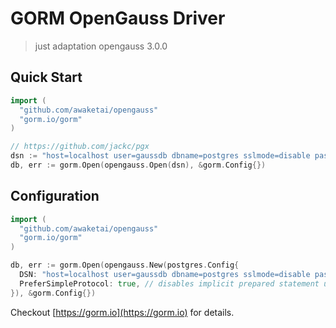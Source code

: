 # GORM OpenGauss Driver

> just adaptation opengauss 3.0.0

## Quick Start

```go
import (
  "github.com/awaketai/opengauss"
  "gorm.io/gorm"
)

// https://github.com/jackc/pgx
dsn := "host=localhost user=gaussdb dbname=postgres sslmode=disable password=Enmo@123 port=5432"
db, err := gorm.Open(opengauss.Open(dsn), &gorm.Config{})
```

## Configuration

```go
import (
  "github.com/awaketai/opengauss"
  "gorm.io/gorm"
)

db, err := gorm.Open(opengauss.New(postgres.Config{
  DSN: "host=localhost user=gaussdb dbname=postgres sslmode=disable password=Enmo@123 port=5432 TimeZone=Asia/Shanghai", // data source name, refer https://github.com/jackc/pgx
  PreferSimpleProtocol: true, // disables implicit prepared statement usage. By default pgx automatically uses the extended protocol
}), &gorm.Config{})
```


Checkout [https://gorm.io](https://gorm.io) for details.
